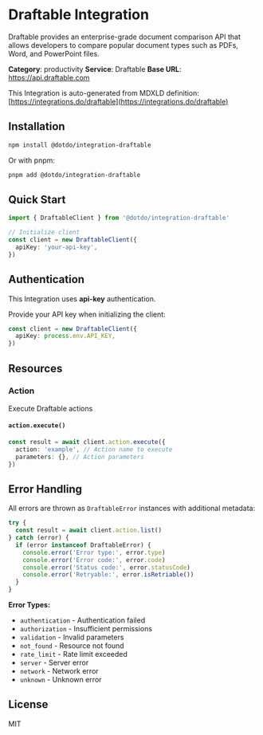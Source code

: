 # Draftable Integration

Draftable provides an enterprise-grade document comparison API that allows developers to compare popular document types such as PDFs, Word, and PowerPoint files.

**Category**: productivity
**Service**: Draftable
**Base URL**: https://api.draftable.com

This Integration is auto-generated from MDXLD definition: [https://integrations.do/draftable](https://integrations.do/draftable)

## Installation

```bash
npm install @dotdo/integration-draftable
```

Or with pnpm:

```bash
pnpm add @dotdo/integration-draftable
```

## Quick Start

```typescript
import { DraftableClient } from '@dotdo/integration-draftable'

// Initialize client
const client = new DraftableClient({
  apiKey: 'your-api-key',
})
```

## Authentication

This Integration uses **api-key** authentication.

Provide your API key when initializing the client:

```typescript
const client = new DraftableClient({
  apiKey: process.env.API_KEY,
})
```

## Resources

### Action

Execute Draftable actions

#### `action.execute()`

```typescript
const result = await client.action.execute({
  action: 'example', // Action name to execute
  parameters: {}, // Action parameters
})
```

## Error Handling

All errors are thrown as `DraftableError` instances with additional metadata:

```typescript
try {
  const result = await client.action.list()
} catch (error) {
  if (error instanceof DraftableError) {
    console.error('Error type:', error.type)
    console.error('Error code:', error.code)
    console.error('Status code:', error.statusCode)
    console.error('Retryable:', error.isRetriable())
  }
}
```

**Error Types:**

- `authentication` - Authentication failed
- `authorization` - Insufficient permissions
- `validation` - Invalid parameters
- `not_found` - Resource not found
- `rate_limit` - Rate limit exceeded
- `server` - Server error
- `network` - Network error
- `unknown` - Unknown error

## License

MIT
